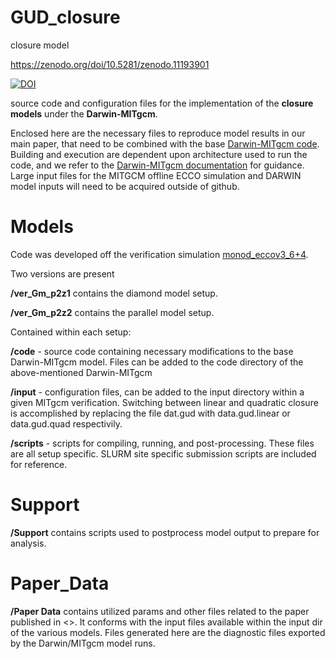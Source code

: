 # GUD_closure
closure model

https://zenodo.org/doi/10.5281/zenodo.11193901

<a href="https://zenodo.org/doi/10.5281/zenodo.11193901"><img src="https://zenodo.org/badge/671131268.svg" alt="DOI"></a>

source code and configuration files for the implementation of the **closure models** under the **Darwin-MITgcm**.

Enclosed here are the necessary files to reproduce model results in our main paper, that need to be combined with the base [Darwin-MITgcm code](https://gitlab.com/darwinproject/gud). Building and execution are dependent upon architecture used to run the code, and we refer to the [Darwin-MITgcm documentation](https://darwin3.readthedocs.io/en/latest/overview/overview.html) for guidance.  Large input files for the MITGCM offline ECCO simulation and DARWIN model inputs will need to be acquired outside of github.

# Models
Code was developed off the verification simulation [monod_eccov3_6+4](https://gitlab.com/darwinproject/gud/-/tree/gud/verification/monod_eccov3_6+4).

Two versions are present

**/ver_Gm_p2z1** contains the diamond model setup.

**/ver_Gm_p2z2** contains the parallel model setup.

Contained within each setup:

**/code** - source code containing necessary modifications to the base Darwin-MITgcm model. Files can be added to the code directory of the above-mentioned Darwin-MITgcm

**/input** - configuration files, can be added to the input directory within a given MITgcm verification.   Switching between linear and quadratic closure is accomplished by replacing the file dat.gud with data.gud.linear or data.gud.quad respectivily.

**/scripts** - scripts for compiling, running, and post-processing. These files are all setup specific.  SLURM site specific submission scripts are included for reference.

# Support
**/Support** contains scripts used to postprocess model output to prepare for analysis.

# Paper_Data
**/Paper Data**  contains utilized params and other files related to the paper published in <>.  It conforms with the input files available within the input dir of the various models.  Files generated here are the diagnostic files exported by the Darwin/MITgcm model runs. 
